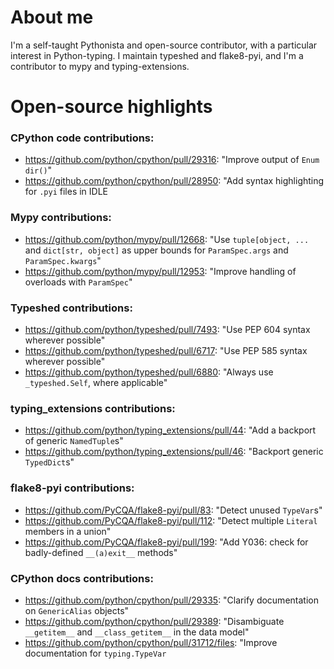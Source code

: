 # About me

I'm a self-taught Pythonista and open-source contributor, with a particular interest in Python-typing. I maintain typeshed and flake8-pyi, and I'm a contributor to mypy and typing-extensions.

# Open-source highlights

### CPython code contributions:
- https://github.com/python/cpython/pull/29316: "Improve output of `Enum` `dir()`"
- https://github.com/python/cpython/pull/28950: "Add syntax highlighting for `.pyi` files in IDLE

### Mypy contributions:
- https://github.com/python/mypy/pull/12668: "Use `tuple[object, ...` and `dict[str, object]` as upper bounds for `ParamSpec.args` and `ParamSpec.kwargs`"
- https://github.com/python/mypy/pull/12953: "Improve handling of overloads with `ParamSpec`"

### Typeshed contributions:
- https://github.com/python/typeshed/pull/7493: "Use PEP 604 syntax wherever possible"
- https://github.com/python/typeshed/pull/6717: "Use PEP 585 syntax wherever possible"
- https://github.com/python/typeshed/pull/6880: "Always use `_typeshed.Self`, where applicable"

### typing_extensions contributions:
- https://github.com/python/typing_extensions/pull/44: "Add a backport of generic `NamedTuple`s"
- https://github.com/python/typing_extensions/pull/46: "Backport generic `TypedDict`s"

### flake8-pyi contributions:
- https://github.com/PyCQA/flake8-pyi/pull/83: "Detect unused `TypeVar`s"
- https://github.com/PyCQA/flake8-pyi/pull/112: "Detect multiple `Literal` members in a union"
- https://github.com/PyCQA/flake8-pyi/pull/199: "Add Y036: check for badly-defined `__(a)exit__` methods"

### CPython docs contributions:
- https://github.com/python/cpython/pull/29335: "Clarify documentation on `GenericAlias` objects"
- https://github.com/python/cpython/pull/29389: "Disambiguate `__getitem__` and `__class_getitem__` in the data model"
- https://github.com/python/cpython/pull/31712/files: "Improve documentation for `typing.TypeVar`
